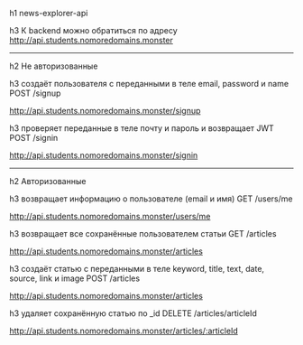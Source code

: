 h1 news-explorer-api

h3 К backend можно обратиться по адресу http://api.students.nomoredomains.monster

-----------------------------------------------------

h2 Не авторизованные

h3 создаёт пользователя с переданными в теле email, password и name
POST /signup

http://api.students.nomoredomains.monster/signup


h3 проверяет переданные в теле почту и пароль и возвращает JWT
POST /signin

http://api.students.nomoredomains.monster/signin

-----------------------------------------------------

h2 Авторизованные

h3 возвращает информацию о пользователе (email и имя)
GET /users/me

http://api.students.nomoredomains.monster/users/me

h3 возвращает все сохранённые пользователем статьи
GET /articles

http://api.students.nomoredomains.monster/articles

h3 создаёт статью с переданными в теле keyword, title, text, date, source, link и image
POST /articles

http://api.students.nomoredomains.monster/articles

h3 удаляет сохранённую статью  по _id
DELETE /articles/articleId

http://api.students.nomoredomains.monster/articles/:articleId 
